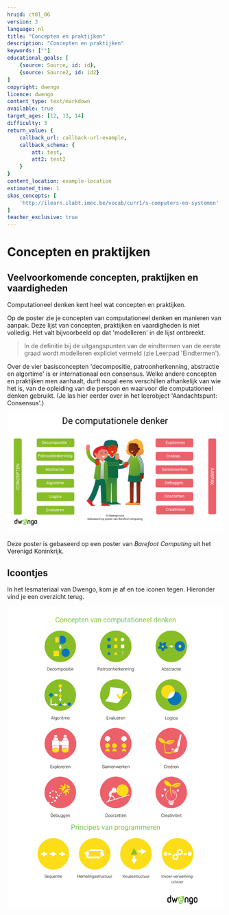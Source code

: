 ```yaml
---
hruid: ct01_06
version: 3
language: nl
title: "Concepten en praktijken"
description: "Concepten en praktijken"
keywords: [""]
educational_goals: [
    {source: Source, id: id}, 
    {source: Source2, id: id2}
]
copyright: dwengo
licence: dwengo
content_type: text/markdown
available: true
target_ages: [12, 13, 14]
difficulty: 3
return_value: {
    callback_url: callback-url-example,
    callback_schema: {
        att: test,
        att2: test2
    }
}
content_location: example-location
estimated_time: 1
skos_concepts: [
    'http://ilearn.ilabt.imec.be/vocab/curr1/s-computers-en-systemen'
]
teacher_exclusive: true
---
```


# Concepten en praktijken

## Veelvoorkomende concepten, praktijken en vaardigheden

Computationeel denken kent heel wat concepten en praktijken.

Op de poster zie je concepten van computationeel denken en manieren van aanpak. Deze lijst van concepten, praktijken en vaardigheden is niet volledig. Het valt bijvoorbeeld op dat 'modelleren' in de lijst ontbreekt. 

> In de definitie bij de uitgangspunten van de eindtermen van de eerste graad wordt modelleren expliciet vermeld (zie Leerpad 'Eindtermen').

Over de vier basisconcepten 'decompositie, patroonherkenning, abstractie en algortime' is er internationaal een consensus. Welke andere concepten en praktijken men aanhaalt, durft nogal eens verschillen afhankelijk van wie het is, van de opleiding van die persoon en waarvoor die computationeel denken gebruikt. (Je las hier eerder over in het leerobject 'Aandachtspunt: Consensus'.) 
 
![](embed/poster.png "poster")
  
Deze poster is gebaseerd op een poster van *Barefoot Computing* uit het Verenigd Koninkrijk. 

## Icoontjes

In het lesmateriaal van Dwengo, kom je af en toe iconen tegen. Hieronder vind je een overzicht terug. 

![](embed/iconen.png "iconen")
